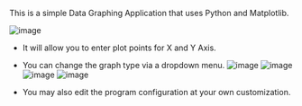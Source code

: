 This is a simple Data Graphing Application that uses Python and Matplotlib.

![image](https://github.com/user-attachments/assets/faa79a06-d392-4b9b-9c46-f2bdc3cc975d)

- It will allow you to enter plot points for X and Y Axis.
- You can change the graph type via a dropdown menu.
  ![image](https://github.com/user-attachments/assets/82daf0c6-3a8a-4099-8331-02331137ace7)
  ![image](https://github.com/user-attachments/assets/a2c08d7e-848c-436c-84d7-09f5bc39ae6f)
  ![image](https://github.com/user-attachments/assets/2ce0fd04-5744-439a-a612-2f7e55d08b9d)
  ![image](https://github.com/user-attachments/assets/05207be0-05dd-42a1-8e46-405b2890e3f6)


- You may also edit the program configuration at your own customization.
